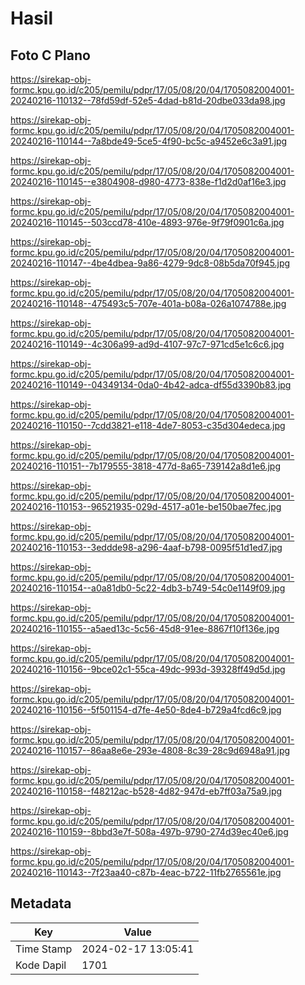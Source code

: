 # Hasil

## Foto C Plano

https://sirekap-obj-formc.kpu.go.id/c205/pemilu/pdpr/17/05/08/20/04/1705082004001-20240216-110132--78fd59df-52e5-4dad-b81d-20dbe033da98.jpg

https://sirekap-obj-formc.kpu.go.id/c205/pemilu/pdpr/17/05/08/20/04/1705082004001-20240216-110144--7a8bde49-5ce5-4f90-bc5c-a9452e6c3a91.jpg

https://sirekap-obj-formc.kpu.go.id/c205/pemilu/pdpr/17/05/08/20/04/1705082004001-20240216-110145--e3804908-d980-4773-838e-f1d2d0af16e3.jpg

https://sirekap-obj-formc.kpu.go.id/c205/pemilu/pdpr/17/05/08/20/04/1705082004001-20240216-110145--503ccd78-410e-4893-976e-9f79f0901c6a.jpg

https://sirekap-obj-formc.kpu.go.id/c205/pemilu/pdpr/17/05/08/20/04/1705082004001-20240216-110147--4be4dbea-9a86-4279-9dc8-08b5da70f945.jpg

https://sirekap-obj-formc.kpu.go.id/c205/pemilu/pdpr/17/05/08/20/04/1705082004001-20240216-110148--475493c5-707e-401a-b08a-026a1074788e.jpg

https://sirekap-obj-formc.kpu.go.id/c205/pemilu/pdpr/17/05/08/20/04/1705082004001-20240216-110149--4c306a99-ad9d-4107-97c7-971cd5e1c6c6.jpg

https://sirekap-obj-formc.kpu.go.id/c205/pemilu/pdpr/17/05/08/20/04/1705082004001-20240216-110149--04349134-0da0-4b42-adca-df55d3390b83.jpg

https://sirekap-obj-formc.kpu.go.id/c205/pemilu/pdpr/17/05/08/20/04/1705082004001-20240216-110150--7cdd3821-e118-4de7-8053-c35d304edeca.jpg

https://sirekap-obj-formc.kpu.go.id/c205/pemilu/pdpr/17/05/08/20/04/1705082004001-20240216-110151--7b179555-3818-477d-8a65-739142a8d1e6.jpg

https://sirekap-obj-formc.kpu.go.id/c205/pemilu/pdpr/17/05/08/20/04/1705082004001-20240216-110153--96521935-029d-4517-a01e-be150bae7fec.jpg

https://sirekap-obj-formc.kpu.go.id/c205/pemilu/pdpr/17/05/08/20/04/1705082004001-20240216-110153--3eddde98-a296-4aaf-b798-0095f51d1ed7.jpg

https://sirekap-obj-formc.kpu.go.id/c205/pemilu/pdpr/17/05/08/20/04/1705082004001-20240216-110154--a0a81db0-5c22-4db3-b749-54c0e1149f09.jpg

https://sirekap-obj-formc.kpu.go.id/c205/pemilu/pdpr/17/05/08/20/04/1705082004001-20240216-110155--a5aed13c-5c56-45d8-91ee-8867f10f136e.jpg

https://sirekap-obj-formc.kpu.go.id/c205/pemilu/pdpr/17/05/08/20/04/1705082004001-20240216-110156--9bce02c1-55ca-49dc-993d-39328ff49d5d.jpg

https://sirekap-obj-formc.kpu.go.id/c205/pemilu/pdpr/17/05/08/20/04/1705082004001-20240216-110156--5f501154-d7fe-4e50-8de4-b729a4fcd6c9.jpg

https://sirekap-obj-formc.kpu.go.id/c205/pemilu/pdpr/17/05/08/20/04/1705082004001-20240216-110157--86aa8e6e-293e-4808-8c39-28c9d6948a91.jpg

https://sirekap-obj-formc.kpu.go.id/c205/pemilu/pdpr/17/05/08/20/04/1705082004001-20240216-110158--f48212ac-b528-4d82-947d-eb7ff03a75a9.jpg

https://sirekap-obj-formc.kpu.go.id/c205/pemilu/pdpr/17/05/08/20/04/1705082004001-20240216-110159--8bbd3e7f-508a-497b-9790-274d39ec40e6.jpg

https://sirekap-obj-formc.kpu.go.id/c205/pemilu/pdpr/17/05/08/20/04/1705082004001-20240216-110143--7f23aa40-c87b-4eac-b722-11fb2765561e.jpg


## Metadata

| Key        | Value               |
| ---------- | ------------------- |
| Time Stamp | 2024-02-17 13:05:41 |
| Kode Dapil | 1701                |



